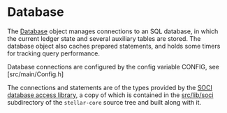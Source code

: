 # Database

The [Database](Database.h) object manages connections to an SQL database, in
which the current ledger state and several auxiliary tables are stored. The
database object also caches prepared statements, and holds some timers for
tracking query performance.

Database connections are configured by the config variable CONFIG, see
[src/main/Config.h]

The connections and statements are of the types provided by the
[SOCI database access library](http://soci.sourceforge.net/), a copy of which
is contained in the [src/lib/soci](src/lib/soci) subdirectory of the
`stellar-core` source tree and built along with it.